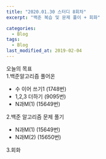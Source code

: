 ```yaml
---
title: "2020.01.30 스터디 8회차"
excerpt: "백준 복습 및 문제 풀이 + 회화"

categories:
  - Blog
tags:
  - Blog
last_modified_at: 2019-02-04
---
```

오늘의 목표   
1.백준알고리즘 풀어온  
- 수 이어 쓰기1 (1748번)  
- 1,2,3 더하기 (9095번)  
- N과M(1) (15649번)  

2.백준 알고리즘 문제 풀기  
- N과M(1) (15649번)  
- N과M(2) (15650번)  

3.회화  
